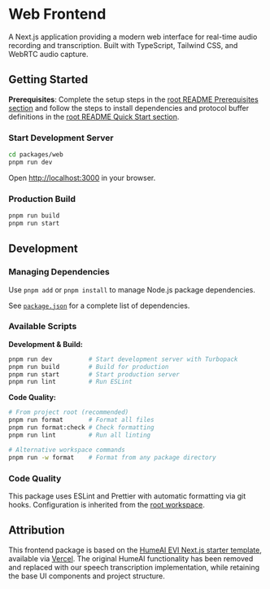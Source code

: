 # Web Frontend

A Next.js application providing a modern web interface for real-time audio recording and transcription. Built with TypeScript, Tailwind CSS, and WebRTC audio capture.

## Getting Started

**Prerequisites**: Complete the setup steps in the [root README Prerequisites section](../../README.md#prerequisites) and follow the steps to install dependencies and protocol buffer definitions in the [root README Quick Start section](../../README.md#quick-start).

### Start Development Server

```bash
cd packages/web
pnpm run dev
```

Open [http://localhost:3000](http://localhost:3000) in your browser.

### Production Build

```bash
pnpm run build
pnpm run start
```

## Development

### Managing Dependencies

Use `pnpm add` or `pnpm install` to manage Node.js package dependencies.

See [`package.json`](package.json) for a complete list of dependencies.

### Available Scripts

**Development & Build:**

```bash
pnpm run dev          # Start development server with Turbopack
pnpm run build        # Build for production
pnpm run start        # Start production server
pnpm run lint         # Run ESLint
```

**Code Quality:**

```bash
# From project root (recommended)
pnpm run format       # Format all files
pnpm run format:check # Check formatting
pnpm run lint         # Run all linting

# Alternative workspace commands
pnpm run -w format    # Format from any package directory
```

### Code Quality

This package uses ESLint and Prettier with automatic formatting via git hooks. Configuration is inherited from the [root workspace](../../.lintstagedrc.yaml).

## Attribution

This frontend package is based on the [HumeAI EVI Next.js starter template](https://github.com/HumeAI/hume-evi-next-js-starter), available via [Vercel](https://vercel.com/templates/ai/empathic-voice-interface-starter). The original HumeAI functionality has been removed and replaced with our speech transcription implementation, while retaining the base UI components and project structure.
